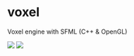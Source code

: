 voxel
=====

Voxel engine with SFML (C++ &amp; OpenGL)

<img src="https://raw.github.com/danbraik/voxel/dev/screen_islands.png"/>

<img src="https://raw.github.com/danbraik/voxel/dev/screen_xor.png"/>

